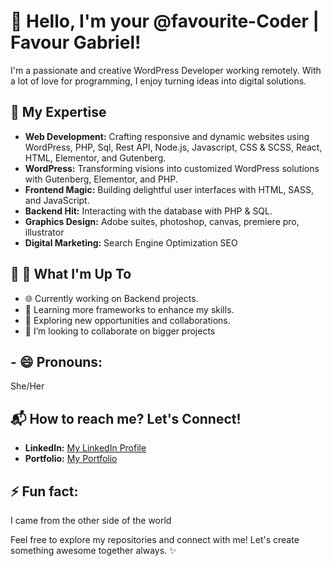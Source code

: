 # 👋 Hello, I'm your @favourite-Coder | Favour Gabriel!

I'm a passionate and creative WordPress Developer working remotely. With a lot of love for programming, I enjoy turning ideas into digital solutions.

## 🚀 My Expertise

- **Web Development:** Crafting responsive and dynamic websites using WordPress, PHP, Sql, Rest API, Node.js, Javascript, CSS & SCSS, React, HTML, Elementor, and Gutenberg.
- **WordPress:** Transforming visions into customized WordPress solutions with Gutenberg, Elementor, and PHP.
- **Frontend Magic:** Building delightful user interfaces with HTML, SASS, and JavaScript.
- **Backend Hit:** Interacting with the database with PHP & SQL.
- **Graphics Design:** Adobe suites, photoshop, canvas, premiere pro, illustrator
- **Digital Marketing:** Search Engine Optimization SEO

## 🌟 🌱 What I'm Up To

- 🌐 Currently working on Backend projects.
- 📘 Learning more frameworks to enhance my skills.
- 🚀 Exploring new opportunities and collaborations.
- 💞️ I’m looking to collaborate on bigger projects 

## - 😄 Pronouns: 
She/Her

## 📬  How to reach me? Let's Connect!

- **LinkedIn:** [My LinkedIn Profile](https://www.linkedin.com/in/favour-gabriel08/)
- **Portfolio:** [My Portfolio](https://favouritecoder.netlify.app/)

 ## ⚡ Fun fact:  
 I came from the other side of the world

Feel free to explore my repositories and connect with me! Let's create something awesome together always. ✨

